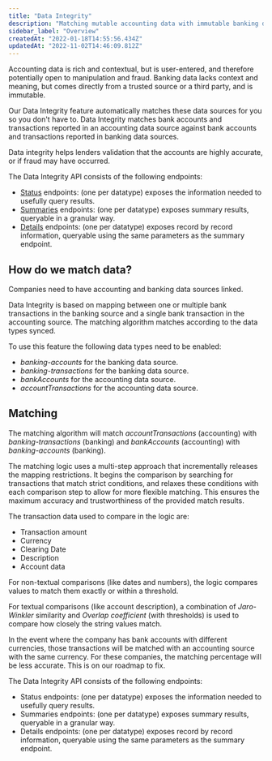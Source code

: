 ```yaml
---
title: "Data Integrity"
description: "Matching mutable accounting data with immutable banking data to increase confidence in financial data"
sidebar_label: "Overview"
createdAt: "2022-01-18T14:55:56.434Z"
updatedAt: "2022-11-02T14:46:09.812Z"
---
```


Accounting data is rich and contextual, but is user-entered, and therefore potentially open to manipulation and fraud. Banking data lacks context and meaning, but comes directly from a trusted source or a third party, and is immutable.

Our Data Integrity feature automatically matches these data sources for you so you don't have to. Data Integrity matches bank accounts and transactions reported in an accounting data source against bank accounts and transactions reported in banking data sources.

Data integrity helps lenders validation that the accounts are highly accurate, or if fraud may have occurred.

The Data Integrity API consists of the following endpoints:

- [Status](/lending-api#/operations/get-data-integrity-status) endpoints: (one per datatype) exposes the information needed to usefully query results.
- [Summaries](/lending-api#/operations/get-data-integrity-summaries) endpoints: (one per datatype) exposes summary results, queryable in a granular way.
- [Details](/lending-api#/operations/list-data-integrity-details) endpoints: (one per datatype) exposes record by record information, queryable using the same parameters as the summary endpoint.

## How do we match data?

Companies need to have accounting and banking data sources linked.

Data Integrity is based on mapping between one or multiple bank transactions in the banking source and a single bank transaction in the accounting source. The matching algorithm matches according to the data types synced.

To use this feature the following data types need to be enabled:

- _banking-accounts_ for the banking data source.
- _banking-transactions_ for the banking data source.
- _bankAccounts_ for the accounting data source.
- _accountTransactions_ for the accounting data source.

## Matching

The matching algorithm will match _accountTransactions_ (accounting) with _banking-transactions_ (banking) and _bankAccounts_ (accounting) with _banking-accounts_ (banking).

The matching logic uses a multi-step approach that incrementally releases the mapping restrictions. It begins the comparison by searching for transactions that match strict conditions, and relaxes these conditions with each comparison step to allow for more flexible matching. This ensures the maximum accuracy and trustworthiness of the provided match results.

The transaction data used to compare in the logic are:

- Transaction amount
- Currency
- Clearing Date
- Description
- Account data

For non-textual comparisons (like dates and numbers), the logic compares values to match them exactly or within a threshold.

For textual comparisons (like account description), a combination of _Jaro-Winkler_ similarity and _Overlap coefficient_ (with thresholds) is used to compare how closely the string values match.

In the event where the company has bank accounts with different currencies, those transactions will be matched with an accounting source with the same currency. For these companies, the matching percentage will be less accurate. This is on our roadmap to fix.


The Data Integrity API consists of the following endpoints:

- Status endpoints: (one per datatype) exposes the information needed to usefully query results.
- Summaries endpoints: (one per datatype) exposes summary results, queryable in a granular way.
- Details endpoints: (one per datatype) exposes record by record information, queryable using the same parameters as the summary endpoint.